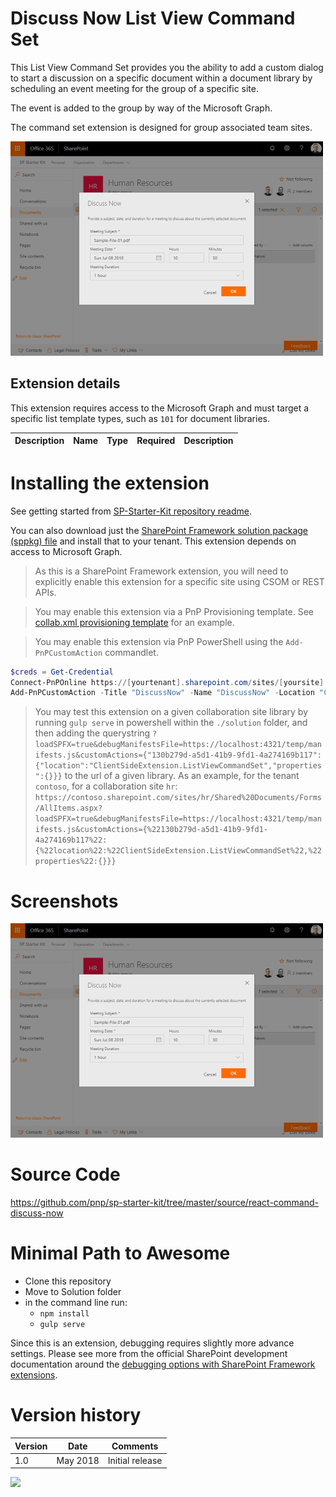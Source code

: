 # Discuss Now List View Command Set

This List View Command Set provides you the ability to add a custom dialog to start a discussion on a specific document within a document library by scheduling an event meeting for the group of a specific site.

The event is added to the group by way of the Microsoft Graph.

The command set extension is designed for group associated team sites.

![Discuss Now](../../assets/images/components/ext-collab-discussnow.png)


## Extension details

This extension requires access to the Microsoft Graph and must target a specific list template types, such as `101` for document libraries.

| Description | Name | Type | Required | Description |
| ---- | ---- | ---- | ---- | ---- |


# Installing the extension

See getting started from [SP-Starter-Kit repository readme](https://github.com/SharePoint/sp-starter-kit).

You can also download just the [SharePoint Framework solution package (sppkg) file](https://github.com/pnp/sp-starter-kit/blob/master/source/react-command-discuss-now/sharepoint/solution/react-command-discuss-now.sppkg) and install that to your tenant. This extension depends on access to Microsoft Graph.

> As this is a SharePoint Framework extension, you will need to explicitly enable this extension for a specific site using CSOM or REST APIs. 

> You may enable this extension via a PnP Provisioning template. See [collab.xml provisioning template](../../provisioning/collab.xml) for an example.

> You may enable this extension via PnP PowerShell using the `Add-PnPCustomAction` commandlet.

```powershell
$creds = Get-Credential
Connect-PnPOnline https://[yourtenant].sharepoint.com/sites/[yoursite] -Credentials $creds
Add-PnPCustomAction -Title "DiscussNow" -Name "DiscussNow" -Location "ClientSideExtension.ListViewCommandSet" -ClientSideComponentId 130b279d-a5d1-41b9-9fd1-4a274169b117 -RegistrationType List -RegistrationId 101
```

> You may test this extension on a given collaboration site library by running `gulp serve` in powershell within the `./solution` folder, and then adding the querystring `?loadSPFX=true&debugManifestsFile=https://localhost:4321/temp/manifests.js&customActions={"130b279d-a5d1-41b9-9fd1-4a274169b117":{"location":"ClientSideExtension.ListViewCommandSet","properties":{}}}` to the url of a given library. As an example, for the tenant `contoso`, for a collaboration site `hr`: `https://contoso.sharepoint.com/sites/hr/Shared%20Documents/Forms/AllItems.aspx?loadSPFX=true&debugManifestsFile=https://localhost:4321/temp/manifests.js&customActions={%22130b279d-a5d1-41b9-9fd1-4a274169b117%22:{%22location%22:%22ClientSideExtension.ListViewCommandSet%22,%22properties%22:{}}}`


# Screenshots

![Discuss Now](../../assets/images/components/ext-collab-discussnow.png)

# Source Code

https://github.com/pnp/sp-starter-kit/tree/master/source/react-command-discuss-now

# Minimal Path to Awesome

- Clone this repository
- Move to Solution folder
- in the command line run:
  - `npm install`
  - `gulp serve`

Since this is an extension, debugging requires slightly more advance settings. Please see more from the official SharePoint development documentation around the [debugging options with SharePoint Framework extensions](https://docs.microsoft.com/en-us/sharepoint/dev/spfx/debug-modern-pages).

# Version history

Version|Date|Comments
-------|----|--------
1.0|May 2018|Initial release


![](https://telemetry.sharepointpnp.com/sp-starter-kit/documentation/components/ext-collab-discussnow)
